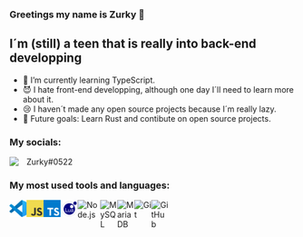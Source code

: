 ### Greetings my name is Zurky 🤝

## I´m (still) a teen that is really into back-end developping

- 📖 I’m currently learning TypeScript.
- 😈 I hate front-end developping, although one day I´ll need to learn more about it.
- 😢 I haven´t made any open source projects because I´m really lazy.
- 💪 Future goals: Learn Rust and contibute on open source projects.

### My socials:

<img width="30vw" align="left" src="https://cdn.discordapp.com/attachments/781638329631768607/980129885366411264/download-removebg-preview_1.png" />
Zurky#0522


<br />

### My most used tools and languages:

<img align="left" alt="Visual Studio Code" width="30vw" src="https://raw.githubusercontent.com/github/explore/80688e429a7d4ef2fca1e82350fe8e3517d3494d/topics/visual-studio-code/visual-studio-code.png" />
<img align="left" alt="JavaScript" width="30vw" src="https://raw.githubusercontent.com/github/explore/80688e429a7d4ef2fca1e82350fe8e3517d3494d/topics/javascript/javascript.png" />
<img align="left" alt="typescript" width="30vw" src="https://raw.githubusercontent.com/github/explore/80688e429a7d4ef2fca1e82350fe8e3517d3494d/topics/typescript/typescript.png" />
<img align="left" alt="Lua" width="30vw" src="https://raw.githubusercontent.com/github/explore/80688e429a7d4ef2fca1e82350fe8e3517d3494d/topics/lua/lua.png" />
<img align="left" alt="Node.js" width="40vw" src="https://cdn.discordapp.com/attachments/781638329631768607/980131521589551114/image-removebg-preview_3.png" />
<img align="left" alt="MySQL" width="30vw" src="https://cdn.discordapp.com/attachments/781638329631768607/980130852304461824/image-removebg-preview_2.png" />
<img align="left" alt="MariaDB" width="30vw" src="https://developer.fedoraproject.org/static/logo/mariadb.png" />
<img align="left" alt="Git" width="30vw" src="http://assets.stickpng.com/images/5847f981cef1014c0b5e48be.png" />
<img align="left" alt="GitHub" width="30vw" src="https://cdn-icons-png.flaticon.com/512/25/25231.png" />

<br />
